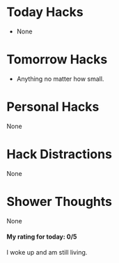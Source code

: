 # Today Hacks
- None

# Tomorrow Hacks
- Anything no matter how small.

# Personal Hacks
None

# Hack Distractions
None

# Shower Thoughts
None

#### My rating for today: 0/5
I woke up and am still living.
